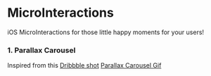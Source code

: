 # MicroInteractions
iOS MicroInteractions for those little happy moments for your users!

### 1. Parallax Carousel
Inspired from this [Dribbble shot](https://dribbble.com/shots/5585169-Book-App)
[Parallax Carousel Gif](https://imgur.com/Hzu7gn7.gif)
